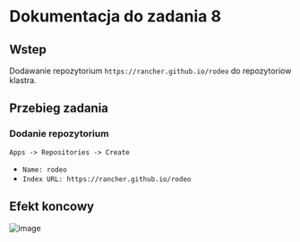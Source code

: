 # Dokumentacja do zadania 8

## Wstep

Dodawanie repozytorium `https://rancher.github.io/rodeo` do repozytoriow klastra.

## Przebieg zadania

### Dodanie repozytorium

`Apps -> Repositories -> Create`
 - `Name: rodeo`
 - `Index URL: https://rancher.github.io/rodeo`

## Efekt koncowy

![image](https://user-images.githubusercontent.com/128246734/226603826-44d30f7b-d229-4c67-8c33-f53a18aac504.png)
